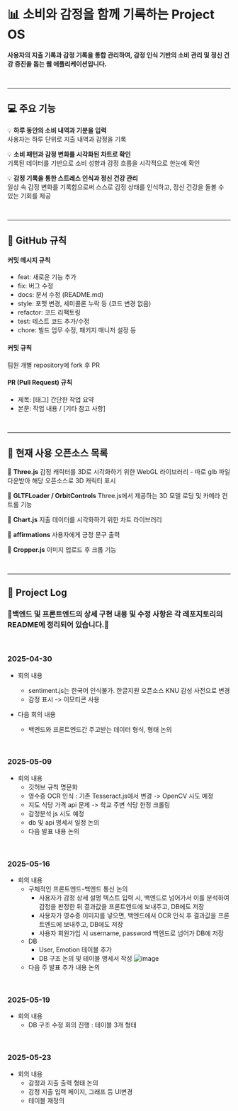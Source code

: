 
# 📊 소비와 감정을 함께 기록하는 Project OS

**사용자의 지출 기록과 감정 기록을 통합 관리하여, 감정 인식 기반의 소비 관리 및 정신 건강 증진을 돕는 웹 애플리케이션입니다.**

<br>

---

## 💻 주요 기능

💡 **하루 동안의 소비 내역과 기분을 입력**  
사용자는 하루 단위로 지출 내역과 감정을 기록

💡 **소비 패턴과 감정 변화를 시각화된 차트로 확인**  
기록된 데이터를 기반으로 소비 성향과 감정 흐름을 시각적으로 한눈에 확인

💡 **감정 기록을 통한 스트레스 인식과 정신 건강 관리**  
일상 속 감정 변화를 기록함으로써 스스로 감정 상태를 인식하고, 정신 건강을 돌볼 수 있는 기회를 제공

<br>

---
## 📜 GitHub 규칙
#### 커밋 메시지 규칙
- feat: 새로운 기능 추가
- fix: 버그 수정
- docs: 문서 수정 (README.md)
- style: 포맷 변경, 세미콜론 누락 등 (코드 변경 없음)
- refactor: 코드 리팩토링
- test: 테스트 코드 추가/수정
- chore: 빌드 업무 수정, 패키지 매니저 설정 등

#### 커밋 규칙
팀원 개별 repository에 fork 후 PR

#### PR (Pull Request) 규칙
- 제목: [태그] 간단한 작업 요약
- 본문: 작업 내용 / [기타 참고 사항]

<br>

---

## 📎 현재 사용 오픈소스 목록
🔖 **Three.js** 감정 캐릭터를 3D로 시각화하기 위한 WebGL 라이브러리 - 따로 glb 파일 다운받아 해당 오픈소스로 3D 캐릭터 표시

🔖 **GLTFLoader / OrbitControls** Three.js에서 제공하는 3D 모델 로딩 및 카메라 컨트롤 기능

🔖 **Chart.js** 지출 데이터를 시각화하기 위한 차트 라이브러리

🔖 **affirmations** 사용자에게 긍정 문구 출력

🔖 **Cropper.js** 이미지 업로드 후 크롭 기능

<br>

---

## 📝 Project Log
### 🌟백엔드 및 프론트엔드의 상세 구현 내용 및 수정 사항은 각 레포지토리의 README에 정리되어 있습니다.🌟

<br>

### 2025-04-30
- 회의 내용
  - sentiment.js는 한국어 인식불가. 한글지원 오픈소스 KNU 감성 사전으로 변경
  - 감정 표시 -> 이모티콘 사용

- 다음 회의 내용
  - 백엔드와 프론트엔드간 주고받는 데이터 형식, 형태 논의
 
<br>

### 2025-05-09
- 회의 내용
  - 깃허브 규칙 명문화
  - 영수증 OCR 인식 : 기존 Tesseract.js에서 변경 -> OpenCV 시도 예정
  - 지도 식당 가격 api 문제 -> 학교 주변 식당 한정 크롤링
  - 감정분석 js 시도 예정
  - db 및 api 명세서 일정 논의
  - 다음 발표 내용 논의
 

<br>

### 2025-05-16
- 회의 내용
  - 구체적인 프론트엔드-백엔드 통신 논의
    - 사용자가 감정 상세 설명 텍스트 입력 시, 백엔드로 넘어가서 이를 분석하여 감정을 판정한 뒤 결과값을 프론트엔드에 보내주고, DB에도 저장
    - 사용자가 영수증 이미지를 넣으면, 백엔드에서 OCR 인식 후 결과값을 프론트엔드에 보내주고, DB에도 저장
    - 사용자 회원가입 시 username, password 백엔드로 넘어가 DB에 저장
  - DB
    - User, Emotion 테이블 추가 
    - DB 구조 논의 및 테이블 명세서 작성
     ![image](https://github.com/user-attachments/assets/4c53f4c7-c2cf-471a-b790-6072de20f52d)
  - 다음 주 발표 추가 내용 논의

<br>

 ### 2025-05-19
- 회의 내용
  - DB 구조 수정 회의 진행 : 테이블 3개 형태
 

<br>

 ### 2025-05-23
- 회의 내용
  - 감정과 지출 출력 형태 논의
  - 감정 지출 입력 페이지, 그래프 등 UI변경
  - 테이블 재정의
